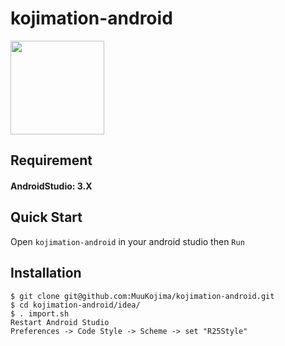 # kojimation-android

<img src="https://user-images.githubusercontent.com/3895795/34653386-67041a0a-f42e-11e7-91c0-8873f4450446.png" width="150px">

## Requirement

#### AndroidStudio: 3.X

## Quick Start

Open `kojimation-android` in your android studio then `Run`

## Installation

```
$ git clone git@github.com:MuuKojima/kojimation-android.git
$ cd kojimation-android/idea/
$ . import.sh
Restart Android Studio
Preferences -> Code Style -> Scheme -> set "R25Style"
```
